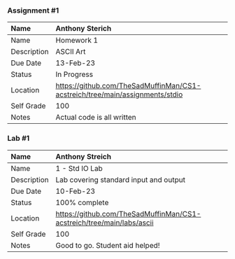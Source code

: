 ### Assignment #1

| Name | Anthony Sterich |
| :--- | :--- |
| Name | Homework 1 |
| Description | ASCII Art |
| Due Date | 13-Feb-23 |
| Status | In Progress |
| Location | https://github.com/TheSadMuffinMan/CS1-acstreich/tree/main/assignments/stdio |
| Self Grade | 100 |
| Notes | Actual code is all written |

### Lab #1

| Name | Anthony Streich |
| :--- | :--- |
| Name | 1 - Std IO Lab |
| Description | Lab covering standard input and output |
| Due Date | 10-Feb-23 |
| Status | 100% complete |
| Location | https://github.com/TheSadMuffinMan/CS1-acstreich/tree/main/labs/ascii |
| Self Grade | 100 |
| Notes | Good to go. Student aid helped! |
